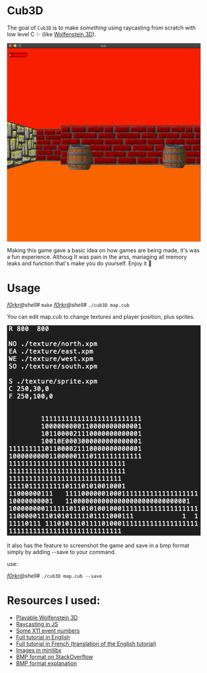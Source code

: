# Cub3D
The goal of ``Cub3D`` is to make *something* using raycasting from scratch with low level C ✨ (like [Wolfenstein 3D](https://fr.wikipedia.org/wiki/Wolfenstein_3D)).

<img align="center" src="cub.png" alt="Screenshot of the game" />

Making this game gave a basic idea on how games are being made, it's was a fun experience.
Althoug It was pain in the arss, managing all memory leaks and function that's make you do yourself.
Enjoy it 🎴

# Usage

*[f0rkr](https://f0rkr.me)@shell#* ``make``
*[f0rkr](https://f0rkr.me)@shell#* ``./cub3D map.cub``

You can edit map.cub to change textures and player position, plus sprites.

<img src="map.png" alt="Screenshot of the map config file" />

It also has the feature to screenshot the game and save in a bmp format simply by adding --save to your command.

use: 

*[f0rkr](https://f0rkr.me)@shell#* ``./cub3D map.cub --save``

# Resources I used:

* [Playable Wolfenstein 3D](http://users.atw.hu/wolf3d/)
* [Raycasting in JS](http://www.playfuljs.com/a-first-person-engine-in-265-lines/)
* [Some X11 event numbers](https://github.com/qst0/ft_libgfx)
* [Full tutorial in English](https://lodev.org/cgtutor/raycasting.html)
* [Full tutorial in French (translation of the English tutorial)](http://forums.mediabox.fr/wiki/tutoriaux/flashplatform/affichage/3d/raycasting)
* [Images in minilibx](https://github.com/keuhdall/images_example)
* [BMP format on StackOverflow](https://stackoverflow.com/questions/2654480/writing-bmp-image-in-pure-c-c-without-other-libraries)
* [BMP format explanation](https://web.archive.org/web/20080912171714/http://www.fortunecity.com/skyscraper/windows/364/bmpffrmt.html)
